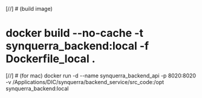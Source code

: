 [//] # (build image)
# docker build --no-cache -t synquerra_backend:local -f Dockerfile_local .

[//] # (for mac)
docker run -d --name synquerra_backend_api -p 8020:8020 -v /Applications/DIC/synquerra/backend_service/src_code:/opt synquerra_backend:local


